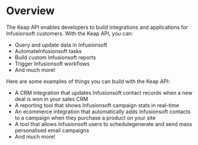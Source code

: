 # Overview

The Keap API enables developers to build integrations and applications for Infusionsoft customers. With the Keap API, you can:

- Query and update data in Infusionsoft
- AutomateInfusionsoft tasks
- Build custom Infusionsoft reports
- Trigger Infusionsoft workflows
- And much more!

Here are some examples of things you can build with the Keap API:

- A CRM integration that updates Infusionsoft contact records when a new deal is won in your sales CRM
- A reporting tool that shows Infusionsoft campaign stats in real-time
- An ecommerce integration that automatically adds Infusionsoft contacts to a campaign when they purchase a product on your site
- A tool that allows Infusionsoft users to schedulegenerate and send mass personalised email campaigns
- And much more!
